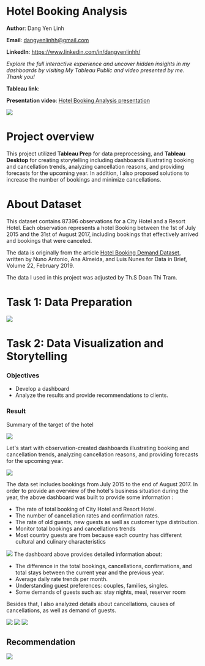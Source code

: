 # Hotel Booking Analysis

 **Author**: Dang Yen Linh

**Email**: dangyenlinhh@gmail.com

**Linkedln**: https://www.linkedin.com/in/dangyenlinhh/

*Explore the full interactive experience and uncover hidden insights in my dashboards by visiting My Tableau Public and video presented by me. Thank you!*

**Tableau link**: 

**Presentation video**: [Hotel Booking Analysis presentation](https://www.youtube.com/watch?v=TQRR0950vJE&t=418s)





![](images/hotelBooking_background.jpg)

# Project overview
This project utilized **Tableau Prep** for data preprocessing, and **Tableau Desktop** for creating storytelling including dashboards illustrating booking and cancellation trends, analyzing cancellation reasons, and providing forecasts for the upcoming year. In addition, I also proposed solutions to increase the number of bookings and minimize cancellations.

# About Dataset 

This dataset contains 87396 observations for a City Hotel and a Resort Hotel. Each observation represents a hotel
Booking between the 1st of July 2015 and the 31st of August 2017, including bookings that effectively arrived and bookings that were canceled.

The data is originally from the article [Hotel Booking Demand Dataset](https://www.sciencedirect.com/science/article/pii/S2352340918315191), written by Nuno Antonio, Ana Almeida, and Luis Nunes for Data in Brief, Volume 22, February 2019.

The data I used in this project was adjusted by Th.S Doan Thi Tram.

# Task 1: Data Preparation

![](images/preparation.jpg)


# Task 2: Data Visualization and Storytelling

### Objectives
- Develop a dashboard
- Analyze the results and provide recommendations to clients.

### Result 

Summary of the target of the hotel 

![](images/target.jpg)


Let's start with observation-created dashboards illustrating booking and cancellation trends, analyzing cancellation reasons, and providing forecasts for the upcoming year.

![](images/overview.jpg)

The data set includes bookings from July 2015 to the end of August 2017. In order to provide an overview of the hotel's business situation during the year, the above dashboard was built to provide some information :

- The rate of total booking of City Hotel and Resort Hotel.
- The number of cancellation rates and confirmation rates.
- The rate of old guests, new guests as well as customer type distribution.
- Monitor total bookings and cancellations trends
- Most country guests are from because each country has different cultural and culinary characteristics
  
![](images/overview_by_year.jpg)
The dashboard above provides detailed information about:
- The difference in the total bookings, cancellations, confirmations, and total stays between the current year and the previous year.
- Average daily rate trends per month.
- Understanding guest preferences: couples, families, singles.
- Some demands of guests such as: stay nights, meal, reserver room

Besides that, I also analyzed details about cancellations, causes of cancellations, as well as demand of guests. 

![](images/cancellation.jpg)
![](images/causes_1.jpg)
![](images/causes_2.jpg)


## Recommendation
![](images/recommendation.jpg)



  





